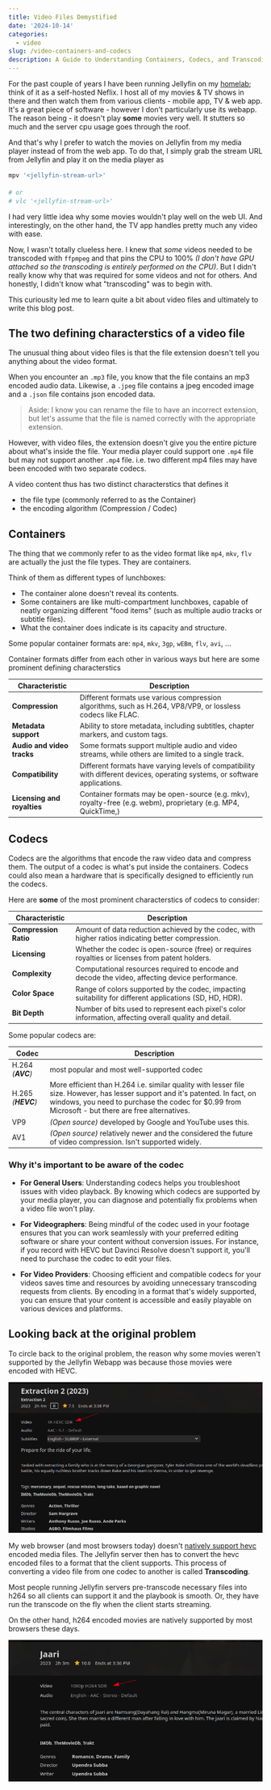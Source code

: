 ```yaml
---
title: Video Files Demystified
date: '2024-10-14'
categories:
  - video
slug: /video-containers-and-codecs
description: A Guide to Understanding Containers, Codecs, and Transcoding
---
```


For the past couple of years I have been running Jellyfin on my [homelab](https://github.com/adityathebe/homelab); think of it as a self-hosted Neflix.
I host all of my movies & TV shows in there and then watch them from various clients - mobile app, TV & web app.
It's a great piece of software - however I don't particularly use its webapp.
The reason being - it doesn't play **some** movies very well.
It stutters so much and the server cpu usage goes through the roof.

And that's why I prefer to watch the movies on Jellyfin from my media player instead of from the web app.
To do that, I simply grab the stream URL from Jellyfin and play it on the media player as

```sh
mpv '<jellyfin-stream-url>'

# or
# vlc '<jellyfin-stream-url>'
```

I had very little idea why some movies wouldn't play well on the web UI.
And interestingly, on the other hand, the TV app handles pretty much any video with ease.

Now, I wasn't totally clueless here. I knew that _some_ videos needed to be transcoded with `ffpmpeg`
and that pins the CPU to 100% _(I don't have GPU attached so the transcoding is entirely performed on the CPU)_. But I didn't really know why that was required for some videos
and not for others. And honestly, I didn't know what "transcoding" was to begin with.

This curiousity led me to learn quite a bit about video files and ultimately
to write this blog post.

## The two defining characterstics of a video file

The unusual thing about video files is that the file extension doesn't tell
you anything about the video format.

When you encounter an `.mp3` file, you know that the file contains an mp3 encoded
audio data. Likewise, a `.jpeg` file contains a jpeg encoded image and a `.json` file contains json encoded
data.

> Aside: I know you can rename the file to have an
> incorrect extension, but let's assume that the file is named correctly with the appropriate extension.

However, with video files, the extension doesn't give you the entire picture about
what's inside the file. Your media player could support one `.mp4` file but may not support another `.mp4` file.
i.e. two different mp4 files may have been encoded with two separate codecs.

A video content thus has two distinct characterstics that defines it

- the file type (commonly referred to as the Container)
- the encoding algorithm (Compression / Codec)

## Containers

The thing that we commonly refer to as the video format like `mp4`, `mkv`, `flv` are actually
the just the file types. They are containers.

Think of them as different types of lunchboxes:

- The container alone doesn't reveal its contents.
- Some containers are like multi-compartment lunchboxes, capable of neatly organizing different "food items" (such as multiple audio tracks or subtitle files).
- What the container does indicate is its capacity and structure.

Some popular container formats are: `mp4`, `mkv`, `3gp`, `wEBm`, `flv`, `avi`, ...

Container formats differ from each other in various ways but here are some prominent defining characterstics

| **Characteristic**          | **Description**                                                                                                             |
| --------------------------- | --------------------------------------------------------------------------------------------------------------------------- |
| **Compression**             | Different formats use various compression algorithms, such as H.264, VP8/VP9, or lossless codecs like FLAC.                 |
| **Metadata support**        | Ability to store metadata, including subtitles, chapter markers, and custom tags.                                           |
| **Audio and video tracks**  | Some formats support multiple audio and video streams, while others are limited to a single track.                          |
| **Compatibility**           | Different formats have varying levels of compatibility with different devices, operating systems, or software applications. |
| **Licensing and royalties** | Container formats may be open-source (e.g. mkv), royalty-free (e.g. webm), proprietary (e.g. MP4, QuickTime,)               |

## Codecs

Codecs are the algorithms that encode the raw video data and compress them. The output of a codec is what's put inside the
containers. Codecs could also mean a hardware that is specifically designed to efficiently run the codecs.

Here are **some** of the most prominent characterstics of codecs to consider:

| **Characteristic**    | **Description**                                                                                         |
| --------------------- | ------------------------------------------------------------------------------------------------------- |
| **Compression Ratio** | Amount of data reduction achieved by the codec, with higher ratios indicating better compression.       |
| **Licensing**         | Whether the codec is open-source (free) or requires royalties or licenses from patent holders.          |
| **Complexity**        | Computational resources required to encode and decode the video, affecting device performance.          |
| **Color Space**       | Range of colors supported by the codec, impacting suitability for different applications (SD, HD, HDR). |
| **Bit Depth**         | Number of bits used to represent each pixel's color information, affecting overall quality and detail.  |

Some popular codecs are:

| Codec              | Description                                                                                                                                                                                                                          |
| ------------------ | ------------------------------------------------------------------------------------------------------------------------------------------------------------------------------------------------------------------------------------ |
| H.264 _(**AVC**)_  | most popular and most well-supported codec                                                                                                                                                                                           |
| H.265 _(**HEVC**)_ | More efficient than H.264 i.e. similar quality with lesser file size. However, has lesser support and it's patented. In fact, on windows, you need to purchase the codec for $0.99 from Microsoft - but there are free alternatives. |
| VP9                | _(Open source)_ developed by Google and YouTube uses this.                                                                                                                                                                           |
| AV1                | _(Open source)_ relatively newer and the considered the future of video compression. Isn't supported widely.                                                                                                                         |

### Why it's important to be aware of the codec

- **For General Users**: Understanding codecs helps you troubleshoot issues with video playback.
  By knowing which codecs are supported by your media player, you can diagnose and potentially fix problems when a video file won't play.

- **For Videographers**: Being mindful of the codec used in your footage ensures that you can work seamlessly with your preferred editing software or share your content without
  conversion issues.
  For instance, if you record with HEVC but Davinci Resolve doesn't support it, you'll need to purchase the codec to edit your files.

- **For Video Providers**: Choosing efficient and compatible codecs for your videos saves time and resources by avoiding unnecessary transcoding requests from clients.
  By encoding in a format that's widely supported, you can ensure that your content is accessible and easily playable on various devices and platforms.

## Looking back at the original problem

To circle back to the original problem, the reason why some movies weren't supported by the Jellyfin Webapp was because
those movies were encoded with HEVC.

![HEVC encoded movie on Jellyfin](./extraction-2-movie-jellyfin-codec.png)

My web browser (and most browsers today) doesn't [natively support hevc](https://caniuse.com/hevc)
encoded media files. The Jellyfin server then has to convert the hevc encoded files to a format that the client supports.
This process of converting a video file from one codec to another is called **Transcoding**.

Most people running Jellyfin servers pre-transcode necessary files into h264 so all clients can support it and the playbook
is smooth. Or, they have run the transcode on the fly when the client starts streaming.

On the other hand, h264 encoded movies are natively supported by most browsers these days.

![AVC encoded movie on Jellyfin](./jaari-movie-jellyfin-codec.png)
